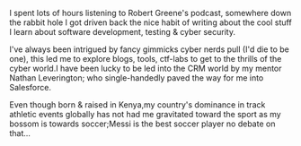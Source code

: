I spent lots of hours listening to Robert Greene's podcast, somewhere down the rabbit hole I got driven back the nice habit of writing about the cool stuff I learn about software development, testing & cyber security.

I've always been intrigued by fancy gimmicks cyber nerds pull (I'd die to be one), this led me to explore blogs, tools, ctf-labs to get to the thrills of the cyber world.I have been lucky to be led into the CRM world by my mentor Nathan Leverington; who single-handedly paved the way for me into Salesforce. 

Even though born & raised in Kenya,my country's dominance in track athletic events globally has not had me gravitated toward the sport as my bossom is towards soccer;Messi is the best soccer player no debate on that...
